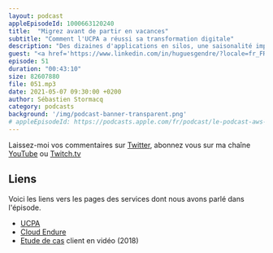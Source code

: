 ```yaml
---
layout: podcast
appleEpisodeId: 1000663120240
title:  "Migrez avant de partir en vacances"
subtitle: "Comment l'UCPA a réussi sa transformation digitale"
description: "Des dizaines d'applications en silos, une saisonalité importante et un besoin d'innovation ont poussé l'UCPA à adopter le cloud. Dans cet épisode, nous parlons de migration du run, de refactoring du build, de gains de coûts de 1 à 10, et de nouveaux services basés sur l'apprentissage machine."
guest: "<a href='https://www.linkedin.com/in/huguesgendre/?locale=fr_FR'>Hugues Gendre</a>, Directeur des Systèmes d'Information, UCPA"
episode: 51
duration: "00:43:10"
size: 82607880
file: 051.mp3
date: 2021-05-07 09:30:00 +0200
author: Sébastien Stormacq
category: podcasts
background: '/img/podcast-banner-transparent.png'
# appleEpisodeId: https://podcasts.apple.com/fr/podcast/le-podcast-aws-en-français/id1452118442
---
```


Laissez-moi vos commentaires sur [Twitter](https://twitter.com/sebsto), abonnez vous sur ma chaîne [YouTube](https://www.youtube.com/sebsto) ou [Twitch.tv](https://www.twitch.tv/sebAWS)

## Liens

Voici les liens vers les pages des services dont nous avons parlé dans l'épisode.

- [UCPA](https://www.ucpa.com)
- [Cloud Endure](https://www.cloudendure.com)
- [Etude de cas](https://www.youtube.com/watch?v=B4Oz-7GZK5U) client en vidéo (2018)
